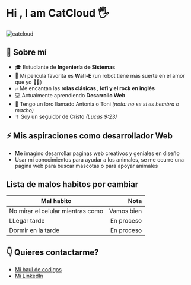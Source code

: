 # Hi , I am **CatCloud** 🖐


![catcloud](https://github.com/user-attachments/assets/67ac2f9f-43ce-4a26-be08-62599e5e7826)


## 🌟 Sobre mí
- 🎓 Estudiante de **Ingeniería de Sistemas**
- 🎥 Mi película favorita es **Wall-E** (un robot tiene más suerte en el amor que yo 🤖💔)
- 🎶 Me encantan las **rolas clásicas , lofi y el rock en inglés**
- 💻 Actualmente aprendiendo **Desarrollo Web**
- 🦜 Tengo un loro llamado Antonia o Toni *(nota: no se si es hembra o macho)*
- ✝️ Soy un seguidor de Cristo *(Lucas 9:23)*

## ⚡ Mis aspiraciones como desarrollador Web
- Me imagino desarrollar paginas web creativos y geniales en diseño 
- Usar mi conocimientos para ayudar a los animales, se me ocurre una pagina web para buscar mascotas o para apoyar animales

## Lista de malos habitos por cambiar
| Mal habito       | Nota | 
|--------------|-----:
| No mirar el celular mientras como        |  Vamos bien |
| LLegar tarde        |   En proceso    |
| Dormir en la tarde | En proceso |

## 👇 Quieres contactarme? 
- [Mi baul de codigos](https://github.com/CattCloud)
- [Mi LinkedIn](URL)	
